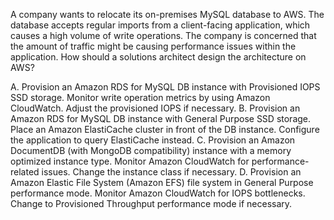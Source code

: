 A company wants to relocate its on-premises MySQL database to AWS. The database accepts regular imports from a client-facing application, which causes a high volume of write operations. The company is concerned that the amount of traffic might be causing performance issues within the application. How should a solutions architect design the architecture on AWS? 

A. Provision an Amazon RDS for MySQL DB instance with Provisioned IOPS SSD storage. Monitor write operation metrics by using Amazon CloudWatch. Adjust the provisioned IOPS if necessary. 
B. Provision an Amazon RDS for MySQL DB instance with General Purpose SSD storage. Place an Amazon ElastiCache cluster in front of the DB instance. Configure the application to query ElastiCache instead. 
C. Provision an Amazon DocumentDB (with MongoDB compatibility) instance with a memory optimized instance type. Monitor Amazon CloudWatch for performance-related issues. Change the instance class if necessary. 
D. Provision an Amazon Elastic File System (Amazon EFS) file system in General Purpose performance mode. Monitor Amazon CloudWatch for IOPS bottlenecks. Change to Provisioned Throughput performance mode if necessary.